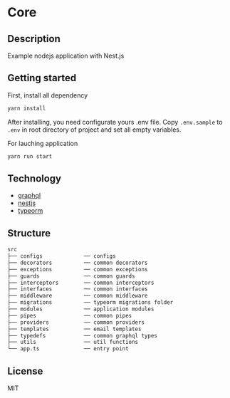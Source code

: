 # Core

## Description

Example nodejs application with Nest.js

## Getting started

First, install all dependency

```bash
yarn install
```

After installing, you need configurate yours .env file. Copy `.env.sample` to `.env` in root directory of project and set all empty variables.

For lauching application

```bash
yarn run start
```

## Technology

* [graphql](https://graphql.org/)
* [nestjs](https://nestjs.com/)
* [typeorm](http://typeorm.io/)

## Structure

```bash
src
├── configs             ── configs
├── decorators          ── common decorators
├── exceptions          ── common exceptions
├── guards              ── common guards
├── interceptors        ── common interceptors
├── interfaces          ── common interfaces
├── middleware          ── common middleware
├── migrations          ── typeorm migrations folder
├── modules             ── application modules
├── pipes               ── common pipes
├── providers           ── common providers
├── templates           ── email templates
├── typedefs            ── common graphql types
├── utils               ── util functions
└── app.ts              ── entry point
```

## License

MIT
